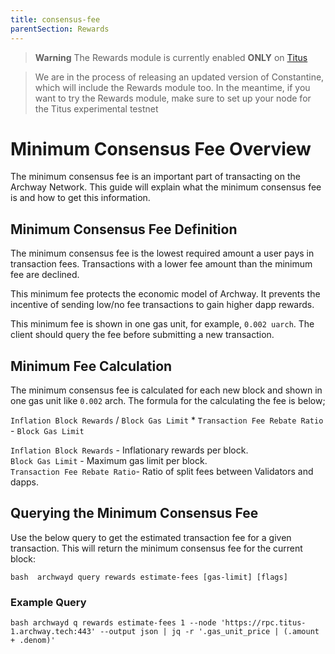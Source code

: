 ```yaml
---
title: consensus-fee
parentSection: Rewards
---
```


> **Warning**
> The Rewards module is currently enabled **ONLY** on [Titus](/overview/networks#titus-experimental-testnet)

> We are in the process of releasing an updated version of Constantine, which will include the Rewards module too. In the meantime, if you want to try the Rewards module, make sure to set up your node for the Titus experimental testnet

# Minimum Consensus Fee Overview

The minimum consensus fee is an important part of transacting on the Archway Network. This guide will explain what the minimum consensus fee is and how to get this information.

## Minimum Consensus Fee Definition

The minimum consensus fee is the lowest required amount a user pays in transaction fees. Transactions with a lower fee amount than the minimum fee are declined.

This minimum fee protects the economic model of Archway. It prevents the incentive of sending low/no fee transactions to gain higher dapp rewards.

This minimum fee is shown in one gas unit, for example, `0.002 uarch`. The client should query the fee before submitting a new transaction.

## Minimum Fee Calculation

The minimum consensus fee is calculated for each new block and shown in one gas unit like `0.002` arch. The formula for the calculating the fee is below;

`Inflation Block Rewards` / `Block Gas Limit` \* `Transaction Fee Rebate Ratio` - `Block Gas Limit`

`Inflation Block Rewards` - Inflationary rewards per block. <br />
`Block Gas Limit` - Maximum gas limit per block. <br />
`Transaction Fee Rebate Ratio`- Ratio of split fees between Validators and dapps.

## Querying the Minimum Consensus Fee

Use the below query to get the estimated transaction fee for a given transaction. This will return the minimum consensus fee for the current block:

`bash 
 archwayd query rewards estimate-fees [gas-limit] [flags]
`

### Example Query

`bash
archwayd q rewards estimate-fees 1 --node 'https://rpc.titus-1.archway.tech:443' --output json | jq -r '.gas_unit_price | (.amount + .denom)'
`
